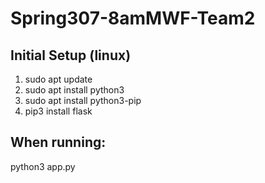 # Spring307-8amMWF-Team2

## Initial Setup (linux)
1. sudo apt update
2. sudo apt install python3 
3. sudo apt install python3-pip
4. pip3 install flask

## When running: 
python3 app.py
